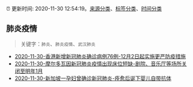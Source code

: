 :alarm_clock: 更新时间: 2020-11-30 12:54:19。[来源分类](../README.md)、[标签分类](../TAGS.md)、[时间分类](../TIMELINE.md)

## 肺炎疫情


> 关键字：`肺炎`、`肺炎疫情`、`武汉肺炎`



- [2020-11-30-香港新增新冠肺炎确诊病例76例-12月2日起实施更严防疫措施](http://app.cctv.com/special/cportal/detail/arti/index.html?id=ArtizksLvPGpz4sfWOrjmZNN201130&isfromapp=1) 
- [2020-11-30-摩尔多瓦因新冠肺炎疫情出现床位短缺-剧院、音乐厅等场所关闭至明年1月](http://app.cctv.com/special/cportal/detail/arti/index.html?id=ArtiqsPZWKB4vlMkrpikJuCb201130&isfromapp=1) 
- [2020-11-30-新加坡一孕妇曾确诊新冠肺炎-痊愈后诞下婴儿自带抗体](http://app.cctv.com/special/cportal/detail/arti/index.html?id=ArtiIGiT3i0jGf9LJg7eNyDn201130&isfromapp=1) 